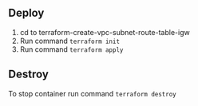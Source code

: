 ## Deploy

1. cd to terraform-create-vpc-subnet-route-table-igw
2. Run command `terraform init`
3. Run command `terraform apply`

## Destroy

To stop container run command `terraform destroy`
